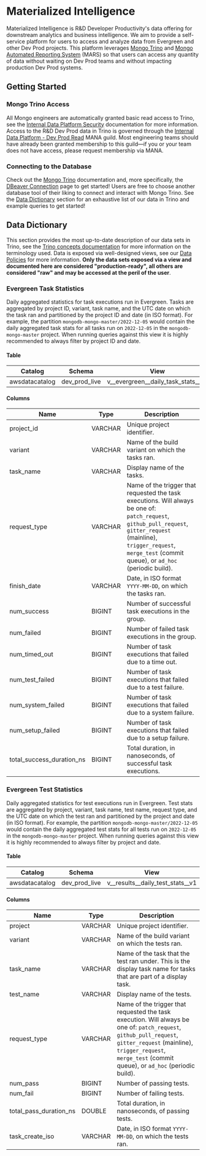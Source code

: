 # Materialized Intelligence

Materialized Intelligence is R&D Developer Productivity's data offering for downstream analytics and business intelligence. We aim to provide a self-service platform for users to access and analyze data from Evergreen and other Dev Prod projects. This platform leverages [Mongo Trino](https://docs.dataplatform.prod.corp.mongodb.com/docs/Trino/Introduction) and [Mongo Automated Reporting System](https://docs.dataplatform.prod.corp.mongodb.com/docs/MARS/Introduction) (MARS) so that users can access any quantity of data without waiting on Dev Prod teams and without impacting production Dev Prod systems.

## Getting Started

### Mongo Trino Access
All Mongo engineers are automatically granted basic read access to Trino, see the [Internal Data Platform Security](https://wiki.corp.mongodb.com/display/DW/Internal+Data+Platform+Security) documentation for more information. Access to the R&D Dev Prod data in Trino is governed through the [Internal Data Platform - Dev Prod Read](https://mana.corp.mongodbgov.com/guilds/61a43c5a210c1301d0b81297) MANA guild. Most engineering teams should have already been granted membership to this guild—if you or your team does not have access, please request membership via MANA.

### Connecting to the Database
Check out the [Mongo Trino](https://docs.dataplatform.prod.corp.mongodb.com/docs/Trino/Introduction) documentation and, more specifically, the [DBeaver Connection](https://docs.dataplatform.prod.corp.mongodb.com/docs/Trino/DBeaver%20Connection) page to get started! Users are free to choose another database tool of their liking to connect and interact with Mongo Trino. See the [Data Dictionary](https://docs.google.com/document/d/1rSB9Xc7c7yrF7q4V_kWrJLw-8N4X5BNlT6S0xf-NdsY/edit?pli=1#heading=h.meqwpfqi1sn4) section for an exhaustive list of our data in Trino and example queries to get started!

## Data Dictionary
This section provides the most up-to-date description of our data sets in Trino, see the [Trino concepts documentation](https://trino.io/docs/current/overview/concepts.html#schema) for more information on the terminology used. Data is exposed via well-designed views, see our [Data Policies](https://github.com/10gen/dev-prod-etls/blob/main/docs/policies.md) for more information. **Only the data sets exposed via a view and documented here are considered "production-ready", all others are considered "raw" and may be accessed at the peril of the user**.

### Evergreen Task Statistics
Daily aggregated statistics for task executions run in Evergreen. Tasks are aggregated by project ID, variant, task name, and the UTC date on which the task ran and partitioned by the project ID and date (in ISO format). For example, the partition `mongodb-mongo-master/2022-12-05` would contain the daily aggregated task stats for all tasks run on `2022-12-05` in the `mongodb-mongo-master` project. When running queries against this view it is highly recommended to always filter by project ID and date.

#### Table
| Catalog        | Schema          | View                                       |
| ---------------|-----------------|--------------------------------------------|
| awsdatacatalog | dev\_prod\_live | v\_\_evergreen\_\_daily\_task\_stats\_\_v1 |

#### Columns
| Name                         | Type    | Description |
|------------------------------|---------|-------------|
| project_id                   | VARCHAR | Unique project identifier.
| variant                      | VARCHAR | Name of the build variant on which the tasks ran.
| task\_name                   | VARCHAR | Display name of the tasks.
| request\_type                | VARCHAR | Name of the trigger that requested the task executions. Will always be one of: `patch_request`, `github_pull_request`, `gitter_request` (mainline), `trigger_request`, `merge_test` (commit queue), or `ad_hoc` (periodic build).
| finish\_date                 | VARCHAR | Date, in ISO format `YYYY-MM-DD`, on which the tasks ran.
| num\_success                 | BIGINT  | Number of successful task executions in the group.
| num\_failed                  | BIGINT  | Number of failed task executions in the group.
| num\_timed\_out              | BIGINT  | Number of task executions that failed due to a time out.
| num\_test\_failed            | BIGINT  | Number of task executions that failed due to a test failure.
| num\_system\_failed          | BIGINT  | Number of task executions that failed due to a system failure.
| num\_setup\_failed           | BIGINT  | Number of task executions that failed due to a setup failure.
| total\_success\_duration\_ns | BIGINT  | Total duration, in nanoseconds, of successful task executions.

### Evergreen Test Statistics
Daily aggregated statistics for test executions run in Evergreen. Test stats are aggregated by project, variant, task name, test name, request type, and the UTC date on which the test ran and partitioned by the project and date (in ISO format). For example, the partition `mongodb-mongo-master/2022-12-05` would contain the daily aggregated test stats for all tests run on `2022-12-05` in the `mongodb-mongo-master` project. When running queries against this view it is highly recommended to always filter by project and date.

#### Table
| Catalog        | Schema          | View                                     |
| ---------------|-----------------|------------------------------------------|
| awsdatacatalog | dev\_prod\_live | v\_\_results\_\_daily\_test\_stats\_\_v1 |

#### Columns
| Name                      | Type    | Description |
|---------------------------|---------|-------------|
| project                   | VARCHAR | Unique project identifier.
| variant                   | VARCHAR | Name of the build variant on which the tests ran.
| task\_name                | VARCHAR | Name of the task that the test ran under. This is the display task name for tasks that are part of a display task.
| test\_name                | VARCHAR | Display name of the tests.
| request\_type             | VARCHAR | Name of the trigger that requested the task execution. Will always be one of: `patch_request`, `github_pull_request`, `gitter_request` (mainline), `trigger_request`, `merge_test` (commit queue), or `ad_hoc` (periodic build).
| num\_pass                 | BIGINT  | Number of passing tests.
| num\_fail                 | BIGINT  | Number of failing tests.
| total\_pass\_duration\_ns | DOUBLE  | Total duration, in nanoseconds, of passing tests.
| task\_create\_iso         | VARCHAR | Date, in ISO format `YYYY-MM-DD`, on which the tests ran.


